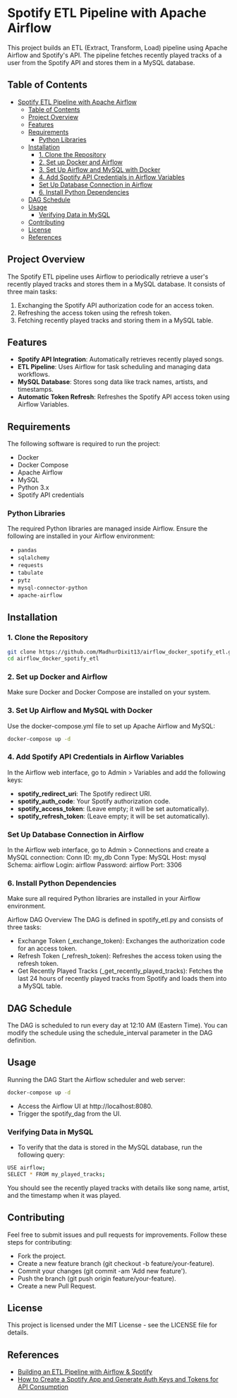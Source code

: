 # Spotify ETL Pipeline with Apache Airflow

This project builds an ETL (Extract, Transform, Load) pipeline using Apache Airflow and Spotify's API. The pipeline fetches recently played tracks of a user from the Spotify API and stores them in a MySQL database.

## Table of Contents
- [Spotify ETL Pipeline with Apache Airflow](#spotify-etl-pipeline-with-apache-airflow)
  - [Table of Contents](#table-of-contents)
  - [Project Overview](#project-overview)
  - [Features](#features)
  - [Requirements](#requirements)
    - [Python Libraries](#python-libraries)
  - [Installation](#installation)
    - [1. Clone the Repository](#1-clone-the-repository)
    - [2. Set up Docker and Airflow](#2-set-up-docker-and-airflow)
    - [3. Set Up Airflow and MySQL with Docker](#3-set-up-airflow-and-mysql-with-docker)
    - [4. Add Spotify API Credentials in Airflow Variables](#4-add-spotify-api-credentials-in-airflow-variables)
    - [Set Up Database Connection in Airflow](#set-up-database-connection-in-airflow)
    - [6. Install Python Dependencies](#6-install-python-dependencies)
  - [DAG Schedule](#dag-schedule)
  - [Usage](#usage)
    - [Verifying Data in MySQL](#verifying-data-in-mysql)
  - [Contributing](#contributing)
  - [License](#license)
  - [References](#references)

## Project Overview
The Spotify ETL pipeline uses Airflow to periodically retrieve a user's recently played tracks and stores them in a MySQL database. It consists of three main tasks:
1. Exchanging the Spotify API authorization code for an access token.
2. Refreshing the access token using the refresh token.
3. Fetching recently played tracks and storing them in a MySQL table.

## Features
- **Spotify API Integration**: Automatically retrieves recently played songs.
- **ETL Pipeline**: Uses Airflow for task scheduling and managing data workflows.
- **MySQL Database**: Stores song data like track names, artists, and timestamps.
- **Automatic Token Refresh**: Refreshes the Spotify API access token using Airflow Variables.

## Requirements
The following software is required to run the project:
- Docker
- Docker Compose
- Apache Airflow
- MySQL
- Python 3.x
- Spotify API credentials

### Python Libraries
The required Python libraries are managed inside Airflow. Ensure the following are installed in your Airflow environment:
- `pandas`
- `sqlalchemy`
- `requests`
- `tabulate`
- `pytz`
- `mysql-connector-python`
- `apache-airflow`

## Installation

### 1. Clone the Repository
```bash
git clone https://github.com/MadhurDixit13/airflow_docker_spotify_etl.git
cd airflow_docker_spotify_etl
```

### 2. Set up Docker and Airflow

Make sure Docker and Docker Compose are installed on your system.

### 3. Set Up Airflow and MySQL with Docker

Use the docker-compose.yml file to set up Apache Airflow and MySQL:

```bash
docker-compose up -d
```

### 4. Add Spotify API Credentials in Airflow Variables

In the Airflow web interface, go to Admin > Variables and add the following keys:

- **spotify_redirect_uri**: The Spotify redirect URI.
- **spotify_auth_code**: Your Spotify authorization code.
- **spotify_access_token**: (Leave empty; it will be set automatically).
- **spotify_refresh_token**: (Leave empty; it will be set automatically).

### Set Up Database Connection in Airflow

In the Airflow web interface, go to Admin > Connections and create a MySQL connection:
Conn ID: my_db
Conn Type: MySQL
Host: mysql
Schema: airflow
Login: airflow
Password: airflow
Port: 3306

### 6. Install Python Dependencies

Make sure all required Python libraries are installed in your Airflow environment.

Airflow DAG Overview
The DAG is defined in spotify_etl.py and consists of three tasks:

- Exchange Token (_exchange_token): Exchanges the authorization code for an access token.
- Refresh Token (_refresh_token): Refreshes the access token using the refresh token.
- Get Recently Played Tracks (_get_recently_played_tracks): Fetches the last 24 hours of recently played tracks from Spotify and loads them into a MySQL table.

## DAG Schedule

The DAG is scheduled to run every day at 12:10 AM (Eastern Time). You can modify the schedule using the schedule_interval parameter in the DAG definition.

## Usage

Running the DAG
Start the Airflow scheduler and web server:
```bash
docker-compose up -d
```

- Access the Airflow UI at http://localhost:8080.
- Trigger the spotify_dag from the UI.
### Verifying Data in MySQL

- To verify that the data is stored in the MySQL database, run the following query:

```bash
USE airflow;
SELECT * FROM my_played_tracks;
```
You should see the recently played tracks with details like song name, artist, and the timestamp when it was played.

## Contributing
Feel free to submit issues and pull requests for improvements. Follow these steps for contributing:

- Fork the project.
- Create a new feature branch (git checkout -b feature/your-feature).
- Commit your changes (git commit -am 'Add new feature').
- Push the branch (git push origin feature/your-feature).
- Create a new Pull Request.
  
## License
This project is licensed under the MIT License - see the LICENSE file for details.

## References
- [Building an ETL Pipeline with Airflow & Spotify](https://medium.com/apache-airflow/building-etl-pipeline-with-airflow-spotify-d1bccb2f4d13)
- [How to Create a Spotify App and Generate Auth Keys and Tokens for API Consumption](https://medium.com/@mihirs202/how-to-create-a-spotify-app-and-generate-auth-keys-and-tokens-for-api-consumption-72078f4a8b83)
